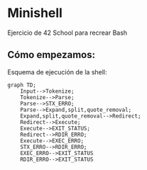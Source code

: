 # Minishell
Ejercicio de 42 School para recrear Bash

## Cómo empezamos:
Esquema de ejecución de la shell:
```mermaid
graph TD;
    Input-->Tokenize;
    Tokenize-->Parse;
    Parse-->STX_ERRO;
    Parse-->Expand,split,quote_removal;
    Expand,split,quote_removal-->Redirect;
    Redirect-->Execute;
    Execute-->EXIT_STATUS;
    Redirect-->RDIR_ERRO;
    Execute-->EXEC_ERRO;
    STX_ERRO-->RDIR_ERRO;
    EXEC_ERRO-->EXIT_STATUS
    RDIR_ERRO-->EXIT_STATUS
```
